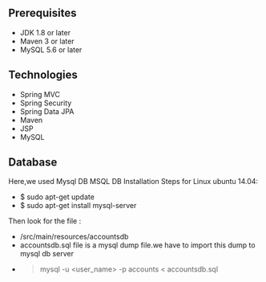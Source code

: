 ## Prerequisites ##
- JDK 1.8 or later
- Maven 3 or later
- MySQL 5.6 or later

## Technologies ##
- Spring MVC
- Spring Security
- Spring Data JPA
- Maven
- JSP
- MySQL
## Database ##
Here,we used Mysql DB 
MSQL DB Installation Steps for Linux ubuntu 14.04:
- $ sudo apt-get update
- $ sudo apt-get install mysql-server

Then look for the file :
- /src/main/resources/accountsdb
- accountsdb.sql file is a mysql dump file.we have to import this dump to mysql db server
- > mysql -u <user_name> -p accounts < accountsdb.sql
